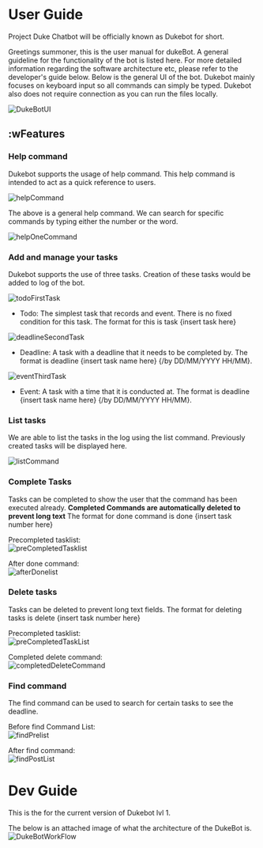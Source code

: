 # User Guide
Project Duke Chatbot will be officially known as Dukebot for short.



Greetings summoner, this is the user manual for dukeBot. A general guideline for
the functionality of the bot is listed here. For more detailed information regarding
the software architecture etc, please refer to the developer's guide below.
Below is the general UI of the bot. Dukebot mainly focuses on keyboard input so
all commands can simply be typed. Dukebot also does not require connection as you can run
the files locally.



![DukeBotUI](Ui.png)

## :wFeatures

### Help command
Dukebot supports the usage of help command. This help command is intended to act as a quick 
reference to users.

![helpCommand](./Assets/helpCommand.png)

The above is a general help command. We can search for specific commands by typing either the number
or the word.

![helpOneCommand](./Assets/helpOneCommand.png)

### Add and manage your tasks
Dukebot supports the use of three tasks. Creation of these tasks would be added to log 
of the bot.

![todoFirstTask](./Assets/todoFirstTask.png)
* Todo: The simplest task that records and event. There is no fixed condition for this 
task. The format for this is task {insert task here}


![deadlineSecondTask](./Assets/deadlineSecondTask.png)
* Deadline: A task with a deadline that it needs to be completed by. The format is 
deadline {insert task name here} {/by DD/MM/YYYY HH/MM}.


![eventThirdTask](./Assets/eventThirdTask.png)
* Event: A task with a time that it is conducted at. The format is 
deadline {insert task name here} {/by DD/MM/YYYY HH/MM}.

### List tasks
We are able to list the tasks in the log using the list command. Previously created tasks
will be displayed here.

![listCommand](./Assets/listCommand.png)

### Complete Tasks

Tasks can be completed to show the user that the command has been executed already.
**Completed Commands are automatically deleted to prevent long text**
The format for done command is done {insert task number here}

Precompleted tasklist:\
![preCompletedTasklist](./Assets/doneCommandAction.png)

After done command:\
![afterDonelist](./Assets/doneCompletedAction.png)

### Delete tasks

Tasks can be deleted to prevent long text fields. The format for deleting tasks is
delete {insert task number here}


Precompleted tasklist:\
![preCompletedTaskList](./Assets/deleteCommandAcknowledge.png)

Completed delete command:\
![completedDeleteCommand](./Assets/deleteCommandCompleted.png)


### Find command
The find command can be used to search for certain tasks to see the deadline.

Before find Command List:\
![findPrelist](./Assets/findPreList.png)

After find command:\
![findPostList](./Assets/findCommandCompleted.png)



# Dev Guide

This is the for the current version of Dukebot lvl 1.

The below is an attached image of what the architecture of the DukeBot is.
![DukeBotWorkFlow](Assets/DukeBotWorkFlow.png)
